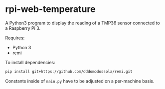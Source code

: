 # rpi-web-temperature
A Python3 program to display the reading of a TMP36 sensor connected to a Raspberry Pi 3.

Requires:
-   Python 3
-   remi

To install dependencies:
```bash
pip install git+https://github.com/dddomodossola/remi.git
```

Constants inside of `main.py` have to be adjusted on a per-machine basis.
